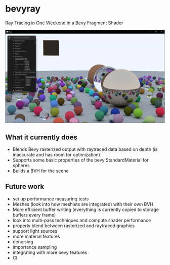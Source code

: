 # bevyray

[Ray Tracing in One Weekend](https://raytracing.github.io/) in a [Bevy](https://bevyengine.org) Fragment Shader

![bevyray](assets/images/bevyray.png)

## What it currently does

- Blends Bevy rasterized output with raytraced data based on depth (is inaccurate and has room for optimization)
- Supports some basic properties of the bevy StandardMaterial for spheres
- Builds a BVH for the scene

## Future work

- set up performance measuring tests
- Meshes (look into how meshlets are integrated) with their own BVH
- More efficient buffer writing (everything is currently copied to storage buffers every frame)
- look into multi-pass techniques and compute shader performance
- properly blend between rasterized and raytraced graphics
- support light sources
- more material features
- denoising
- importance sampling
- integrating with more bevy features
- CI
